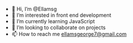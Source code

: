 - 👋 Hi, I’m @Ellamsg
- 👀 I’m interested in front end development 
- 🌱 I’m currently learning JavaScript 
- 💞️ I’m looking to collaborate on projects 
- 📫 How to reach me ellamsgeorge7@gmail.com

<!---
Ellamsg/Ellamsg is a ✨ special ✨ repository because its `README.md` (this file) appears on your GitHub profile.
You can click the Preview link to take a look at your changes.
--->
